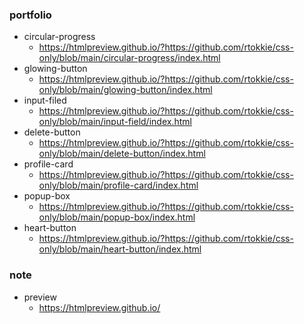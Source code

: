 ### portfolio

- circular-progress
  - https://htmlpreview.github.io/?https://github.com/rtokkie/css-only/blob/main/circular-progress/index.html
- glowing-button
  - https://htmlpreview.github.io/?https://github.com/rtokkie/css-only/blob/main/glowing-button/index.html
- input-filed
  - https://htmlpreview.github.io/?https://github.com/rtokkie/css-only/blob/main/input-field/index.html
- delete-button
  - https://htmlpreview.github.io/?https://github.com/rtokkie/css-only/blob/main/delete-button/index.html
- profile-card
  - https://htmlpreview.github.io/?https://github.com/rtokkie/css-only/blob/main/profile-card/index.html
- popup-box
  - https://htmlpreview.github.io/?https://github.com/rtokkie/css-only/blob/main/popup-box/index.html
- heart-button
  - https://htmlpreview.github.io/?https://github.com/rtokkie/css-only/blob/main/heart-button/index.html

### note

- preview
  - https://htmlpreview.github.io/
